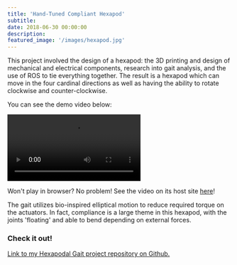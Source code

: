 ```yaml
---
title: 'Hand-Tuned Compliant Hexapod'
subtitle:
date: 2018-06-30 00:00:00
description:
featured_image: '/images/hexapod.jpg'
---
```


This project involved the design of a hexapod: the 3D printing and design of mechanical and electrical components, research into gait analysis, and the use of ROS to tie everything together. The result is a hexapod which can move in the four cardinal directions as well as having the ability to rotate clockwise and counter-clockwise.

You can see the demo video below:

<video src="{{site.baseurl}}/videos/MSR_2019_Cable_Driven_Series_Elastic_Actuator_for_Exoskeletal_Applications.mp4" data-canonical-src="{{site.baseurl}}/videos/MSR_2019_Cable_Driven_Series_Elastic_Actuator_for_Exoskeletal_Applications.mp4" controls="controls" style="max-height:640px;">

</video>

Won't play in browser? No problem! See the video on its host site [here](https://www.youtube.com/watch?v=c8YuM24-HN4&feature=youtu.be)!

The gait utilizes bio-inspired elliptical motion to reduce required torque on the actuators. In fact, compliance is a large theme in this hexapod, with the joints 'floating' and able to bend depending on external forces.

### Check it out!
[Link to my Hexapodal Gait project repository on Github.](https://github.com/mossti/winterproject_hexapod)
